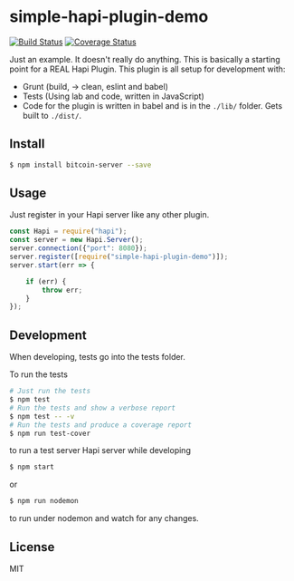# simple-hapi-plugin-demo

[![Build Status](https://travis-ci.org/blacksun1/simple-hapi-plugin-demo.svg?branch=master)](https://travis-ci.org/blacksun1/simple-hapi-plugin-demo)
[![Coverage Status](https://coveralls.io/repos/github/blacksun1/simple-hapi-plugin-demo/badge.svg?branch=master)](https://coveralls.io/github/blacksun1/simple-hapi-plugin-demo?branch=master)

Just an example. It doesn't really do anything. This is basically a starting point for a REAL Hapi Plugin. This plugin is all setup for development with:

* Grunt (build, -> clean, eslint and babel)
* Tests (Using lab and code, written in JavaScript)
* Code for the plugin is written in babel and is in the `./lib/` folder. Gets built to `./dist/`.

## Install

```bash
$ npm install bitcoin-server --save
```

## Usage

Just register in your Hapi server like any other plugin.

```js
const Hapi = require("hapi");
const server = new Hapi.Server();
server.connection({"port": 8080});
server.register([require("simple-hapi-plugin-demo")]);
server.start(err => {

    if (err) {
        throw err;
    }
});
```

## Development

When developing, tests go into the tests folder.

To run the tests

```bash
# Just run the tests
$ npm test
# Run the tests and show a verbose report
$ npm test -- -v
# Run the tests and produce a coverage report
$ npm run test-cover
```

to run a test server Hapi server while developing

```bash
$ npm start
```

or

```bash
$ npm run nodemon
```

to run under nodemon and watch for any changes.

## License

MIT
